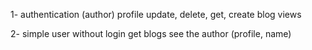1- authentication (author)
	profile
	update, delete, get, create blog
	views
	
2- simple user without login
	get blogs 
	see the author (profile, name)
	

